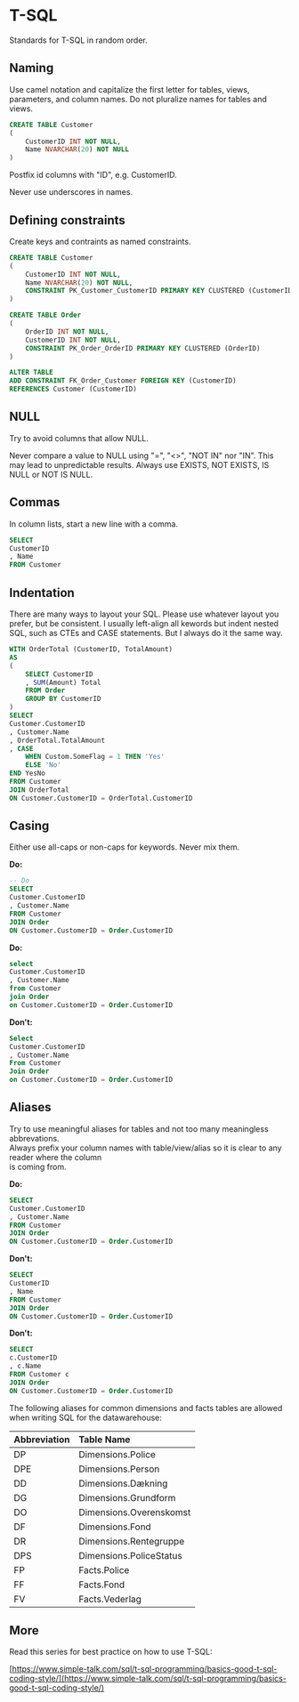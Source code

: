 # T-SQL

Standards for T-SQL in random order.

## Naming

Use camel notation and capitalize the first letter for tables, views, parameters, and column names. Do not pluralize names for tables and views.

```sql
CREATE TABLE Customer
(
    CustomerID INT NOT NULL,
    Name NVARCHAR(20) NOT NULL
)
```

Postfix id columns with "ID", e.g. CustomerID.

Never use underscores in names.

## Defining constraints

Create keys and contraints as named constraints.

```sql
CREATE TABLE Customer
(
    CustomerID INT NOT NULL,
    Name NVARCHAR(20) NOT NULL,
    CONSTRAINT PK_Customer_CustomerID PRIMARY KEY CLUSTERED (CustomerID)
)

CREATE TABLE Order
(
    OrderID INT NOT NULL,
    CustomerID INT NOT NULL,
    CONSTRAINT PK_Order_OrderID PRIMARY KEY CLUSTERED (OrderID)
)

ALTER TABLE 
ADD CONSTRAINT FK_Order_Customer FOREIGN KEY (CustomerID)     
REFERENCES Customer (CustomerID)
```

## NULL

Try to avoid columns that allow NULL.

Never compare a value to NULL using "=", "&lt;&gt;", "NOT IN" nor "IN". This may lead to unpredictable results. Always use EXISTS, NOT EXISTS, IS NULL or NOT IS NULL.

## Commas

In column lists, start a new line with a comma.

```sql
SELECT
CustomerID
, Name
FROM Customer
```

## Indentation

There are many ways to layout your SQL. Please use whatever layout you prefer, but be consistent. I usually left-align all kewords but indent nested SQL, such as CTEs and CASE statements. But I always do it the same way.

```sql
WITH OrderTotal (CustomerID, TotalAmount)
AS
(
    SELECT CustomerID
    , SUM(Amount) Total
    FROM Order
    GROUP BY CustomerID
)
SELECT
Customer.CustomerID
, Customer.Name
, OrderTotal.TotalAmount
, CASE 
    WHEN Custom.SomeFlag = 1 THEN 'Yes'
    ELSE 'No'
END YesNo
FROM Customer
JOIN OrderTotal
ON Customer.CustomerID = OrderTotal.CustomerID
```

## Casing

Either use all-caps or non-caps for keywords. Never mix them.

**Do:**

```sql
-- Do
SELECT
Customer.CustomerID
, Customer.Name
FROM Customer
JOIN Order
ON Customer.CustomerID = Order.CustomerID
```

**Do:**

```sql
select
Customer.CustomerID
, Customer.Name
from Customer
join Order
on Customer.CustomerID = Order.CustomerID
```

**Don't:**

```sql
Select
Customer.CustomerID
, Customer.Name
From Customer
Join Order
on Customer.CustomerID = Order.CustomerID
```

## Aliases

Try to use meaningful aliases for tables and not too many meaningless abbrevations.  
Always prefix your column names with table/view/alias so it is clear to any reader where the column  
is coming from.

**Do:**

```sql
SELECT
Customer.CustomerID
, Customer.Name
FROM Customer
JOIN Order
ON Customer.CustomerID = Order.CustomerID
```

**Don't:**

```sql
SELECT
CustomerID
, Name
FROM Customer
JOIN Order
ON Customer.CustomerID = Order.CustomerID
```

**Don't:**

```sql
SELECT
c.CustomerID
, c.Name
FROM Customer c
JOIN Order
ON Customer.CustomerID = Order.CustomerID
```

The following aliases for common dimensions and facts tables are allowed when writing SQL for the datawarehouse:

| Abbreviation | Table Name |
| :--- | :--- |
| DP | Dimensions.Police |
| DPE | Dimensions.Person |
| DD | Dimensions.Dækning |
| DG | Dimensions.Grundform |
| DO | Dimensions.Overenskomst |
| DF | Dimensions.Fond |
| DR | Dimensions.Rentegruppe |
| DPS | Dimensions.PoliceStatus |
| FP | Facts.Police |
| FF | Facts.Fond |
| FV | Facts.Vederlag |

## More

Read this series for best practice on how to use T-SQL:

[https://www.simple-talk.com/sql/t-sql-programming/basics-good-t-sql-coding-style/](https://www.simple-talk.com/sql/t-sql-programming/basics-good-t-sql-coding-style/)

